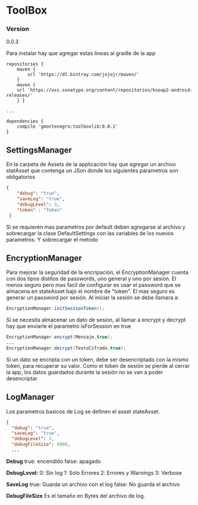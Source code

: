 ToolBox
=======
### Version
0.0.3

Para instalar hay que agregar estas lineas al gradle de la app
```Gradle
repositories {
    maven {
        url 'https://dl.bintray.com/jojojr/maven/'
    }
    maven {
    url 'https://oss.sonatype.org/content/repositories/ksoap2-android-releases/'
    } }

...

dependencies {
    compile 'gmontenegro:toolboxlib:0.0.1'
}
```

SettingsManager
---------------

En la carpeta de Assets de la applicación hay que agregar un archivo statAsset que contenga un JSon
donde los siguientes parametros son obligatorios
```Json
{
	"debug": "true",
	"saveLog": "true",
	"debugLevel": 3,
	"token" : "Token"
 }
```

Si se requieren mas parametros por default deben agregarse al archivo y sobrecargar la clase
DefaultSettings con las variables de los nuevos parametros.
Y sobrecargar el metodo

EncryptionManager
-----------------

Para mejorar la seguridad de la encripación, el EncryptionManager cuenta con dos tipos distitos de
passwords, uno general y uno por sesion.
El menos seguro pero mas facil de configurar es usar el password que se almacena en stateAsset bajo el nombre de "token".
El mas seguro es generar un password por sesión.
Al iniciar la sesión se debe llamara a:
```Java
EncryptionManager.initSessionToken();
```

Si se necesita almacenar un dato de sesion, al llamar a encrypt y decrypt hay que enviarle el parametro isForSession en true

```Java
EncryptionManager.encrypt(Mensaje,true);
...
EncryptionManager.decrypt(TextoCifrado,true);
```

Si un dato se encripta con un token, debe ser desencriptado con la mismo token, para recuperar su valor.
Como el token de sesión se pierde al cerrar la app, los datos guardados durante la sesión no se van a poder desencriptar

LogManager
----------
Los parametros basicos de Log se definen el asset stateAsset.

```Json
{
  "debug": "true",
  "saveLog": "true",
  "debugLevel": 3,
  "debugFileSize": 4000,
  ...
```
**Debug**
true: encendido
false: apagado

**DebugLevel:**
0: Sin log
1: Solo Errores
2: Errores y Warnings
3: Verbose

**SaveLog**
true: Guarda un archivo con el log
false: No guarda el archivo

**DebugFileSize**
Es el tamaño en Bytes del archivo de log.


